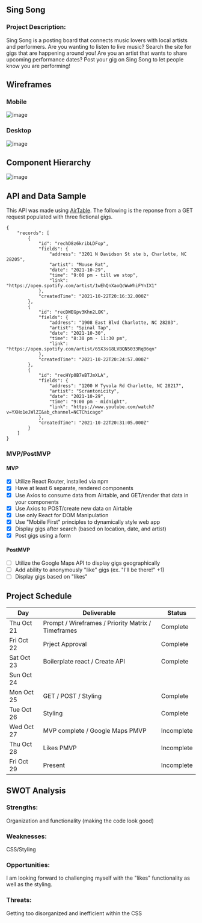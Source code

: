 ## Sing Song

### Project Description:

Sing Song is a posting board that connects music lovers with local artists and performers. 
Are you wanting to listen to live music? Search the site for gigs that are happening around you! 
Are you an artist that wants to share upcoming performance dates? Post your gig on Sing Song to let people know you are performing!

## Wireframes

### Mobile

![image](https://user-images.githubusercontent.com/89525025/138503219-17f7ef2a-8f79-400a-b845-aa07b8039025.png)


### Desktop

![image](https://user-images.githubusercontent.com/89525025/138525884-e81316f6-e7df-4589-a94b-bc96345fa1d7.png)


## Component Hierarchy

![image](https://user-images.githubusercontent.com/89525025/138746184-9b633f82-195c-437c-88a1-c52128ca113c.png)


## API and Data Sample

This API was made using [AirTable](https://airtable.com/). The following is the reponse from a GET request populated with three fictional gigs.

```
{
    "records": [
        {
            "id": "rechD8z6kribLDFop",
            "fields": {
                "address": "3201 N Davidson St ste b, Charlotte, NC 28205",
                "artist": "Mouse Rat",
                "date": "2021-10-29",
                "time": "9:00 pm - till we stop",
                "link": "https://open.spotify.com/artist/1wEhQnXaoQcWwWhiFYnIX1"
            },
            "createdTime": "2021-10-22T20:16:32.000Z"
        },
        {
            "id": "recDWEGpv3Khn2LOK",
            "fields": {
                "address": "1908 East Blvd Charlotte, NC 28203",
                "artist": "Spinal Tap",
                "date": "2021-10-30",
                "time": "8:30 pm - 11:30 pm",
                "link": "https://open.spotify.com/artist/65X3sG8LVBQN5033RqB6qn"
            },
            "createdTime": "2021-10-22T20:24:57.000Z"
        },
        {
            "id": "recHYp0B7eBTJmXLA",
            "fields": {
                "address": "1200 W Tyvola Rd Charlotte, NC 28217",
                "artist": "Scrantonicity",
                "date": "2021-10-29",
                "time": "9:00 pm - midnight",
                "link": "https://www.youtube.com/watch?v=YXHo1eJWlZI&ab_channel=NCTChicago"
            },
            "createdTime": "2021-10-22T20:31:05.000Z"
        }
    ]
}
```

### MVP/PostMVP

#### MVP 

- [x] Utilize React Router, installed via npm
- [x] Have at least 6 separate, rendered components
- [x] Use Axios to consume data from Airtable, and GET/render that data in your components
- [x] Use Axios to POST/create new data on Airtable
- [x] Use only React for DOM Manipulation
- [x] Use "Mobile First" principles to dynamically style web app
- [x] Display gigs after search (based on location, date, and artist)
- [x] Post gigs using a form

#### PostMVP  

- [ ] Utilize the Google Maps API to display gigs geographically
- [ ] Add ability to anonymously "like" gigs (ex. "I'll be there!" +1)
- [ ] Display gigs based on "likes"

## Project Schedule

|  Day | Deliverable | Status
|---|---|---|
|Thu Oct 21| Prompt / Wireframes / Priority Matrix / Timeframes | Complete
|Fri Oct 22| Prject Approval | Complete
|Sat Oct 23| Boilerplate react / Create API | Complete
|Sun Oct 24| | |
|Mon Oct 25| GET / POST / Styling | Complete
|Tue Oct 26| Styling | Complete
|Wed Oct 27| MVP complete / Google Maps PMVP | Incomplete
|Thu Oct 28| Likes PMVP | Incomplete
|Fri Oct 29| Present | Incomplete


## SWOT Analysis

### Strengths:

Organization and functionality (making the code look good)

### Weaknesses:

CSS/Styling

### Opportunities:

I am looking forward to challenging myself with the "likes" functionality as well as the styling.

### Threats:

Getting too disorganized and inefficient within the CSS

